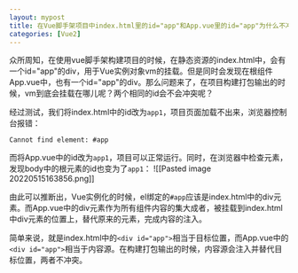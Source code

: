```yaml
---
layout: mypost
title: 在Vue脚手架项目中index.html里的id="app"和App.vue里的id="app"为什么不冲突
categories: [Vue2]
---
```


众所周知，在使用vue脚手架构建项目的时候，在静态资源的index.html中，会有一个id="app"的div，用于Vue实例对象vm的挂载。但是同时会发现在根组件App.vue中，也有一个id="app"的div。那么问题来了，在项目构建打包输出的时候，vm到底会挂载在哪儿呢？两个相同的id会不会冲突呢？

经过测试，我们将index.html中的id改为`app1`，项目页面加载不出来，浏览器控制台报错：
```shell
Cannot find element: #app
```

而将App.vue中的id改为`app1`，项目可以正常运行。同时，在浏览器中检查元素，发现body中的根元素的id也变为了`app1`：
![[Pasted image 20220515163856.png]]

由此可以推断出，Vue实例化的时候，el绑定的`#app`应该是index.html中的div元素。而App.vue中的div元素作为所有组件内容的集大成者，被挂载到index.html中div元素的位置上，替代原来的元素，完成内容的注入。

简单来说，就是index.html中的`<div id="app">`相当于目标位置，而App.vue中的`<div id="app">`相当于内容源。在构建打包输出的时候，内容源会注入并替代目标位置，两者不冲突。